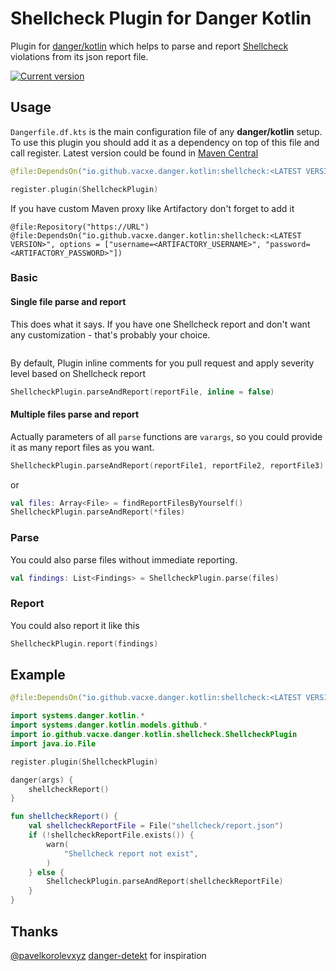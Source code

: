 # Shellcheck Plugin for Danger Kotlin

Plugin for [danger/kotlin](https://github.com/danger/kotlin) which helps to parse and report [Shellcheck](https://www.shellcheck.net/) violations from its json report file.

[![Current version](https://img.shields.io/badge/io.github.vacxe.danger.koltin:shellcheck-1.0.0-orange)](https://search.maven.org/artifact/io.github.vacxe.danger.koltin/shellcheck)

## Usage

`Dangerfile.df.kts` is the main configuration file of any **danger/kotlin** setup. To use this plugin you should add it as a dependency on top of this file and call register.
Latest version could be found in [Maven Central](https://search.maven.org/artifact/io.github.vacxe.danger.koltin/shellcheck)
```kotlin
@file:DependsOn("io.github.vacxe.danger.kotlin:shellcheck:<LATEST VERSION>")

register.plugin(ShellcheckPlugin)
```

If you have custom Maven proxy like Artifactory don't forget to add it

```
@file:Repository("https://URL")
@file:DependsOn("io.github.vacxe.danger.kotlin:shellcheck:<LATEST VERSION>", options = ["username=<ARTIFACTORY_USERNAME>", "password=<ARTIFACTORY_PASSWORD>"])
```

### Basic

#### Single file parse and report

This does what it says. If you have one Shellcheck report and don't want any customization - that's probably your choice.

```kotlin

```

By default, Plugin inline comments for you pull request and apply severity level based on Shellcheck report

```kotlin
ShellcheckPlugin.parseAndReport(reportFile, inline = false)
```

#### Multiple files parse and report

Actually parameters of all `parse` functions are `varargs`, so you could provide it as many report files as you want.

```kotlin
ShellcheckPlugin.parseAndReport(reportFile1, reportFile2, reportFile3)
```

or

```kotlin
val files: Array<File> = findReportFilesByYourself()
ShellcheckPlugin.parseAndReport(*files)
```

### Parse

You could also parse files without immediate reporting.

```kotlin
val findings: List<Findings> = ShellcheckPlugin.parse(files)
```

### Report

You could also report it like this

```kotlin
ShellcheckPlugin.report(findings)
```

## Example

```kotlin
@file:DependsOn("io.github.vacxe.danger.kotlin:shellcheck:<LATEST VERSION>")

import systems.danger.kotlin.*
import systems.danger.kotlin.models.github.*
import io.github.vacxe.danger.kotlin.shellcheck.ShellcheckPlugin
import java.io.File

register.plugin(ShellcheckPlugin)

danger(args) {
    shellcheckReport()
}

fun shellcheckReport() {
    val shellcheckReportFile = File("shellcheck/report.json")
    if (!shellcheckReportFile.exists()) {
        warn(
            "Shellcheck report not exist",
        )
    } else {
        ShellcheckPlugin.parseAndReport(shellcheckReportFile)
    }
}
```

## Thanks
[@pavelkorolevxyz](https://github.com/pavelkorolevxyz) [danger-detekt](https://github.com/pavelkorolevxyz/danger-detekt-kotlin) for inspiration
